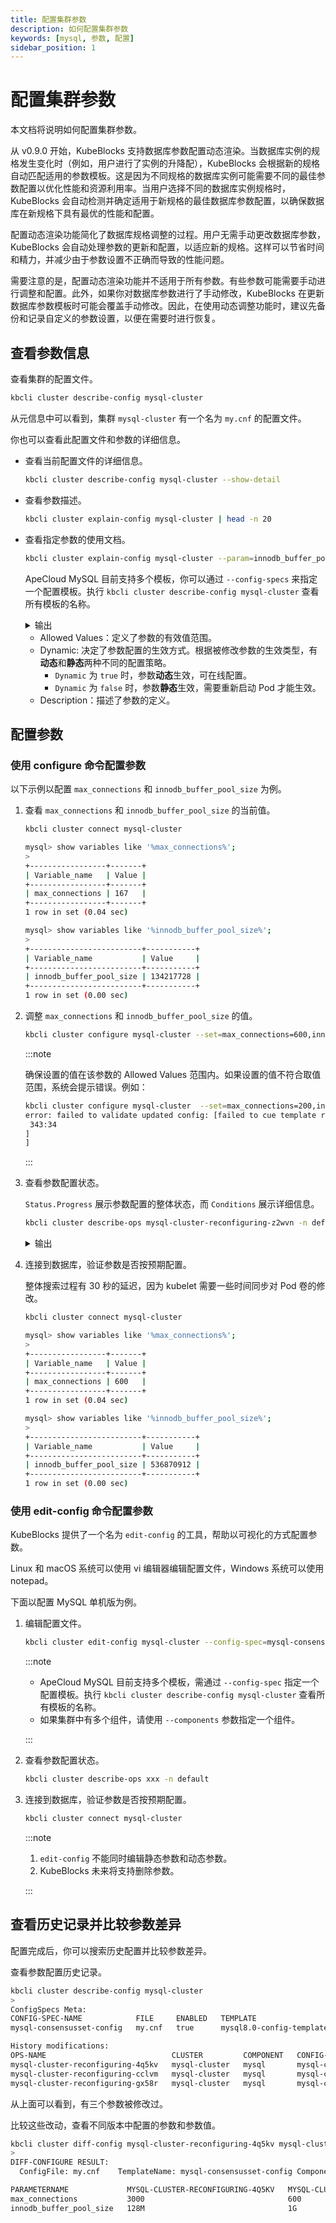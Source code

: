 ```yaml
---
title: 配置集群参数
description: 如何配置集群参数
keywords: [mysql, 参数, 配置]
sidebar_position: 1
---
```


# 配置集群参数

本文档将说明如何配置集群参数。

从 v0.9.0 开始，KubeBlocks 支持数据库参数配置动态渲染。当数据库实例的规格发生变化时（例如，用户进行了实例的升降配），KubeBlocks 会根据新的规格自动匹配适用的参数模板。这是因为不同规格的数据库实例可能需要不同的最佳参数配置以优化性能和资源利用率。当用户选择不同的数据库实例规格时，KubeBlocks 会自动检测并确定适用于新规格的最佳数据库参数配置，以确保数据库在新规格下具有最优的性能和配置。

配置动态渲染功能简化了数据库规格调整的过程。用户无需手动更改数据库参数，KubeBlocks 会自动处理参数的更新和配置，以适应新的规格。这样可以节省时间和精力，并减少由于参数设置不正确而导致的性能问题。

需要注意的是，配置动态渲染功能并不适用于所有参数。有些参数可能需要手动进行调整和配置。此外，如果你对数据库参数进行了手动修改，KubeBlocks 在更新数据库参数模板时可能会覆盖手动修改。因此，在使用动态调整功能时，建议先备份和记录自定义的参数设置，以便在需要时进行恢复。

## 查看参数信息

查看集群的配置文件。

```bash
kbcli cluster describe-config mysql-cluster  
```

从元信息中可以看到，集群 `mysql-cluster` 有一个名为 `my.cnf` 的配置文件。

你也可以查看此配置文件和参数的详细信息。

* 查看当前配置文件的详细信息。

   ```bash
   kbcli cluster describe-config mysql-cluster --show-detail
   ```

* 查看参数描述。

  ```bash
  kbcli cluster explain-config mysql-cluster | head -n 20
  ```

* 查看指定参数的使用文档。
  
  ```bash
  kbcli cluster explain-config mysql-cluster --param=innodb_buffer_pool_size --config-specs=mysql-consensusset-config
  ```

  ApeCloud MySQL 目前支持多个模板，你可以通过 `--config-specs` 来指定一个配置模板。执行 `kbcli cluster describe-config mysql-cluster` 查看所有模板的名称。

  <details>

  <summary>输出</summary>

  ```bash
  template meta:
    ConfigSpec: mysql-consensusset-config        ComponentName: mysql        ClusterName: mysql-cluster

  Configure Constraint:
    Parameter Name:     innodb_buffer_pool_size
    Allowed Values:     [5242880-18446744073709552000]
    Scope:              Global
    Dynamic:            false
    Type:               integer
    Description:        The size in bytes of the memory buffer innodb uses to cache data and indexes of its tables  
  ```
  
  </details>

  * Allowed Values：定义了参数的有效值范围。
  * Dynamic: 决定了参数配置的生效方式。根据被修改参数的生效类型，有**动态**和**静态**两种不同的配置策略。
    * `Dynamic` 为 `true` 时，参数**动态**生效，可在线配置。
    * `Dynamic` 为 `false` 时，参数**静态**生效，需要重新启动 Pod 才能生效。
  * Description：描述了参数的定义。

## 配置参数

### 使用 configure 命令配置参数

以下示例以配置 `max_connections` 和 `innodb_buffer_pool_size` 为例。

1. 查看 `max_connections` 和 `innodb_buffer_pool_size` 的当前值。

   ```bash
   kbcli cluster connect mysql-cluster
   ```

   ```bash
   mysql> show variables like '%max_connections%';
   >
   +-----------------+-------+
   | Variable_name   | Value |
   +-----------------+-------+
   | max_connections | 167   |
   +-----------------+-------+
   1 row in set (0.04 sec)
   ```

   ```bash
   mysql> show variables like '%innodb_buffer_pool_size%';
   >
   +-------------------------+-----------+
   | Variable_name           | Value     |
   +-------------------------+-----------+
   | innodb_buffer_pool_size | 134217728 |
   +-------------------------+-----------+
   1 row in set (0.00 sec)
   ```

2. 调整 `max_connections` 和 `innodb_buffer_pool_size` 的值。

   ```bash
   kbcli cluster configure mysql-cluster --set=max_connections=600,innodb_buffer_pool_size=512M
   ```

   :::note

   确保设置的值在该参数的 Allowed Values 范围内。如果设置的值不符合取值范围，系统会提示错误。例如：

   ```bash
   kbcli cluster configure mysql-cluster  --set=max_connections=200,innodb_buffer_pool_size=2097152
   error: failed to validate updated config: [failed to cue template render configure: [mysqld.innodb_buffer_pool_size: invalid value 2097152 (out of bound >=5242880):
    343:34
   ]
   ]
   ```

   :::

3.  查看参数配置状态。

    `Status.Progress` 展示参数配置的整体状态，而 `Conditions` 展示详细信息。

    ```bash
    kbcli cluster describe-ops mysql-cluster-reconfiguring-z2wvn -n default
    ```

    <details>

    <summary>输出</summary>

    ```bash
    Spec:
      Name: mysql-cluster-reconfiguring-z2wvn        NameSpace: default        Cluster: mysql-cluster        Type: Reconfiguring

      Command:
        kbcli cluster configure mysql-cluster --components=mysql --template-name=mysql-consensusset-config --config-file=my.cnf --set innodb_buffer_pool_size=512M --set max_connections=600

      Status:
        Start Time:         Mar 13,2023 02:55 UTC+0800
        Completion Time:    Mar 13,2023 02:55 UTC+0800
        Duration:           1s
        Status:             Succeed
        Progress:           1/1

      Conditions:
      LAST-TRANSITION-TIME         TYPE                 REASON                            STATUS   MESSAGE
      Mar 13,2023 02:55 UTC+0800   Progressing          OpsRequestProgressingStarted      True     Start to process the OpsRequest: mysql-cluster-reconfiguring-z2wvn in Cluster: mysql-cluster
      Mar 13,2023 02:55 UTC+0800   Validated            ValidateOpsRequestPassed          True     OpsRequest: mysql-cluster-reconfiguring-z2wvn is validated
      Mar 13,2023 02:55 UTC+0800   Reconfigure          ReconfigureStarted                True     Start to reconfigure in Cluster: mysql-cluster, Component: mysql
      Mar 13,2023 02:55 UTC+0800   ReconfigureMerged    ReconfigureMerged                 True     Reconfiguring in Cluster: mysql-cluster, Component: mysql, ConfigTpl: mysql-consensusset-config, info: updated: map[my.cnf:{"mysqld":{"innodb_buffer_pool_size":"512M","max_connections":"600"}}], added: map[], deleted:map[]
      Mar 13,2023 02:55 UTC+0800   ReconfigureSucceed   ReconfigureSucceed                True     Reconfiguring in Cluster: mysql-cluster, Component: mysql, ConfigTpl: mysql-consensusset-config, info: updated policy: <autoReload>, updated: map[my.cnf:{"mysqld":{"innodb_buffer_pool_size":"512M","max_connections":"600"}}], added: map[], deleted:map[]
      Mar 13,2023 02:55 UTC+0800   Succeed              OpsRequestProcessedSuccessfully   True     Successfully processed the OpsRequest: mysql-cluster-reconfiguring-z2wvn in Cluster: mysql-cluster
      ```

      </details>

4. 连接到数据库，验证参数是否按预期配置。

   整体搜索过程有 30 秒的延迟，因为 kubelet 需要一些时间同步对 Pod 卷的修改。

   ```bash
   kbcli cluster connect mysql-cluster
   ```

   ```bash
   mysql> show variables like '%max_connections%';
   >
   +-----------------+-------+
   | Variable_name   | Value |
   +-----------------+-------+
   | max_connections | 600   |
   +-----------------+-------+
   1 row in set (0.04 sec)
   ```
  
   ```bash
   mysql> show variables like '%innodb_buffer_pool_size%';
   >
   +-------------------------+-----------+
   | Variable_name           | Value     |
   +-------------------------+-----------+
   | innodb_buffer_pool_size | 536870912 |
   +-------------------------+-----------+
   1 row in set (0.00 sec)
   ```

### 使用 edit-config 命令配置参数

KubeBlocks 提供了一个名为 `edit-config` 的工具，帮助以可视化的方式配置参数。

Linux 和 macOS 系统可以使用 vi 编辑器编辑配置文件，Windows 系统可以使用 notepad。

下面以配置 MySQL 单机版为例。

1. 编辑配置文件。

   ```bash
   kbcli cluster edit-config mysql-cluster --config-spec=mysql-consensusset-config
   ```

   :::note

   * ApeCloud MySQL 目前支持多个模板，需通过 `--config-spec` 指定一个配置模板。执行 `kbcli cluster describe-config mysql-cluster` 查看所有模板的名称。
   * 如果集群中有多个组件，请使用 `--components` 参数指定一个组件。

   :::

2. 查看参数配置状态。

   ```bash
   kbcli cluster describe-ops xxx -n default
   ```

3. 连接到数据库，验证参数是否按预期配置。

   ```bash
   kbcli cluster connect mysql-cluster
   ```

   :::note

   1. `edit-config` 不能同时编辑静态参数和动态参数。
   2.  KubeBlocks 未来将支持删除参数。

   :::

## 查看历史记录并比较参数差异

配置完成后，你可以搜索历史配置并比较参数差异。

查看参数配置历史记录。

```bash
kbcli cluster describe-config mysql-cluster
>
ConfigSpecs Meta:
CONFIG-SPEC-NAME            FILE     ENABLED   TEMPLATE                   CONSTRAINT                    RENDERED                                  COMPONENT   CLUSTER                
mysql-consensusset-config   my.cnf   true      mysql8.0-config-template   mysql8.0-config-constraints   mysql-cluster-mysql-mysql-config   mysql       mysql-cluster   

History modifications:
OPS-NAME                            CLUSTER         COMPONENT   CONFIG-SPEC-NAME            FILE     STATUS    POLICY   PROGRESS   CREATED-TIME                 VALID-UPDATED                                                                                                                     
mysql-cluster-reconfiguring-4q5kv   mysql-cluster   mysql       mysql-consensusset-config   my.cnf   Succeed   reload   -/-        Mar 16,2023 15:44 UTC+0800   {"my.cnf":"{\"mysqld\":{\"max_connections\":\"3000\",\"read_buffer_size\":\"24288\"}}"}                                           
mysql-cluster-reconfiguring-cclvm   mysql-cluster   mysql       mysql-consensusset-config   my.cnf   Succeed   reload   -/-        Mar 16,2023 17:28 UTC+0800   {"my.cnf":"{\"mysqld\":{\"innodb_buffer_pool_size\":\"1G\",\"max_connections\":\"600\"}}"}   
mysql-cluster-reconfiguring-gx58r   mysql-cluster   mysql       mysql-consensusset-config   my.cnf   Succeed            -/-        Mar 16,2023 17:28 UTC+0800                       
```

从上面可以看到，有三个参数被修改过。

比较这些改动，查看不同版本中配置的参数和参数值。

```bash
kbcli cluster diff-config mysql-cluster-reconfiguring-4q5kv mysql-cluster-reconfiguring-gx58r
>
DIFF-CONFIGURE RESULT:
  ConfigFile: my.cnf    TemplateName: mysql-consensusset-config ComponentName: mysql    ClusterName: mysql-cluster       UpdateType: update      

PARAMETERNAME             MYSQL-CLUSTER-RECONFIGURING-4Q5KV   MYSQL-CLUSTER-RECONFIGURING-GX58R   
max_connections           3000                                600                                        
innodb_buffer_pool_size   128M                                1G 
```

